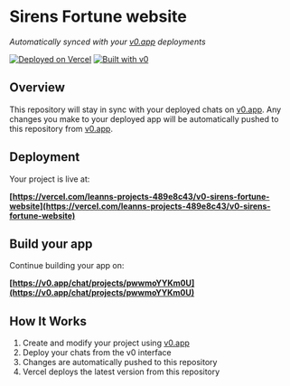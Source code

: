 # Sirens Fortune website

*Automatically synced with your [v0.app](https://v0.app) deployments*

[![Deployed on Vercel](https://img.shields.io/badge/Deployed%20on-Vercel-black?style=for-the-badge&logo=vercel)](https://vercel.com/leanns-projects-489e8c43/v0-sirens-fortune-website)
[![Built with v0](https://img.shields.io/badge/Built%20with-v0.app-black?style=for-the-badge)](https://v0.app/chat/projects/pwwmoYYKm0U)

## Overview

This repository will stay in sync with your deployed chats on [v0.app](https://v0.app).
Any changes you make to your deployed app will be automatically pushed to this repository from [v0.app](https://v0.app).

## Deployment

Your project is live at:

**[https://vercel.com/leanns-projects-489e8c43/v0-sirens-fortune-website](https://vercel.com/leanns-projects-489e8c43/v0-sirens-fortune-website)**

## Build your app

Continue building your app on:

**[https://v0.app/chat/projects/pwwmoYYKm0U](https://v0.app/chat/projects/pwwmoYYKm0U)**

## How It Works

1. Create and modify your project using [v0.app](https://v0.app)
2. Deploy your chats from the v0 interface
3. Changes are automatically pushed to this repository
4. Vercel deploys the latest version from this repository